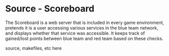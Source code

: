 # Source - Scoreboard

The Scoreboard is a web server that is included in every game environment, pretends it is a user accessing various services in the blue team network, and displays whether that service was accessible. It keeps track of gained/lost points between blue team and red team based on these checks.

source, makefiles, etc here
